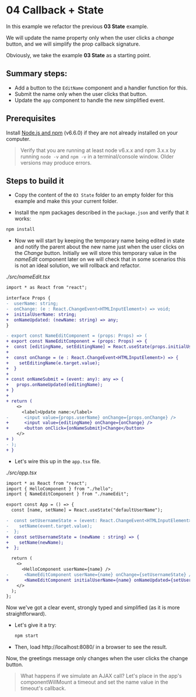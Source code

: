 # 04 Callback + State

In this example we refactor the previous **03 State** example.

We will update the name property only when the user clicks a _change_ button, and we will simplify the prop callback signature.

Obviously, we take the example **03 State** as a starting point.

## Summary steps:

- Add a button to the `EditName` component and a handler function for this.
- Submit the name only when the user clicks that button.
- Update the `app` component to handle the new simplified event.

## Prerequisites

Install [Node.js and npm](https://nodejs.org/en/) (v6.6.0) if they are not already installed on your computer.

> Verify that you are running at least node v6.x.x and npm 3.x.x by running `node -v` and `npm -v` in a terminal/console window. Older versions may produce errors.

## Steps to build it

- Copy the content of the `03 State` folder to an empty folder for this example and make this your current folder.

- Install the npm packages described in the `package.json` and verify that it works:

```bash
npm install
```

- Now we will start by keeping the temporary name being edited in state and notify the parent about the new name just
  when the user clicks on the _Change_ button. Initially we will store this temporary value in the _nameEdit_ component
  later on we will check that in some scenarios this is not an ideal solution, we will rollback and refactor.

_./src/nameEdit.tsx_

```diff
import * as React from "react";

interface Props {
-  userName: string;
-  onChange: (e : React.ChangeEvent<HTMLInputElement>) => void;
+  initialUserName: string;
+  onNameUpdated: (newName: string) => any;
}

- export const NameEditComponent = (props: Props) => (
+ export const NameEditComponent = (props: Props) => {
+  const [editingName, setEditingName] = React.useState(props.initialUserName);
+
+  const onChange = (e : React.ChangeEvent<HTMLInputElement>) => {
+    setEditingName(e.target.value);
+  }
+
+ const onNameSubmit = (event: any): any => {
+   props.onNameUpdated(editingName);
+ }
+
+ return (
    <>
      <label>Update name:</label>
-      <input value={props.userName} onChange={props.onChange} />
+      <input value={editingName} onChange={onChange} />
+      <button onClick={onNameSubmit}>Change</button>
    </>
+ )
- );
+ }
```

- Let's wire this up in the `app.tsx` file.

_./src/app.tsx_

```diff
import * as React from "react";
import { HelloComponent } from "./hello";
import { NameEditComponent } from "./nameEdit";

export const App = () => {
  const [name, setName] = React.useState("defaultUserName");

-  const setUsernameState = (event: React.ChangeEvent<HTMLInputElement>) => {
-    setName(event.target.value);
-  };
+  const setUsernameState = (newName : string) => {
+    setName(newName);
+  };

  return (
    <>
      <HelloComponent userName={name} />
-      <NameEditComponent userName={name} onChange={setUsernameState} />
+      <NameEditComponent initialUserName={name} onNameUpdated={setUsernameState} />
    </>
  );
};
```

Now we've got a clear event, strongly typed and simplified (as it is more straightforward).

- Let's give it a try:

  ```bash
  npm start
  ```

- Then, load http://localhost:8080/ in a browser to see the result.

Now, the greetings message only changes when the user clicks the change button.

> What happens if we simulate an AJAX call? Let's place in the app's componentWillMount a timeout and set the name value in the timeout's callback.
